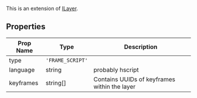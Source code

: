 This is an extension of [ILayer](/Documentation/Interfaces/ILayer.md). 

## Properties

| Prop Name | Type | Description |
| --------------------- | ------ | ------------------- |
| type | `'FRAME_SCRIPT'` |  |
| language | string | probably hscript |
| keyframes | string[] | Contains UUIDs of keyframes within the layer |